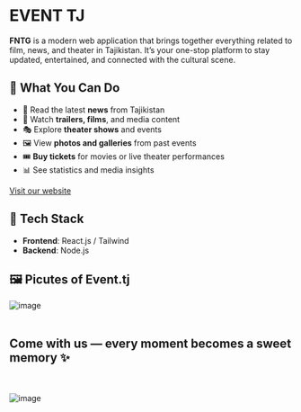 # EVENT TJ

**FNTG** is a modern web application that brings together everything related to film, news, and theater in Tajikistan. It’s your one-stop platform to stay updated, entertained, and connected with the cultural scene.

## 🌟 What You Can Do

- 📰 Read the latest **news** from Tajikistan  
- 🎥 Watch **trailers, films**, and media content  
- 🎭 Explore **theater shows** and events  
- 🖼 View **photos and galleries** from past events  
- 🎟 **Buy tickets** for movies or live theater performances  
- 📊 See statistics and media insights

[Visit our website](https://event-tjk.vercel.app/)

## 🔧 Tech Stack

- **Frontend**: React.js / Tailwind 
- **Backend**: Node.js
  
## 🖼️ Picutes of Event.tj
![image](https://github.com/user-attachments/assets/0d121d6b-b16d-4129-8aef-50d309b58c16)
<br><br>
## **Come with us — every moment becomes a sweet memory ✨**
<br><br>
![image](https://github.com/user-attachments/assets/64c2e4db-d66f-404a-b997-6c329af0ac45)


